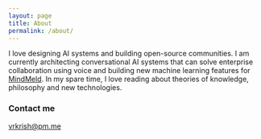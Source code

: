 ```yaml
---
layout: page
title: About
permalink: /about/
---
```


I love designing AI systems and building open-source communities. I am currently architecting conversational AI systems that can solve enterprise collaboration using voice and building new machine learning features for [MindMeld](https://github.com/cisco/mindmeld). In my spare time, I love reading about theories of knowledge, philosophy and new technologies.

### Contact me

[vrkrish@pm.me](mailto:vrkrish@pm.me)